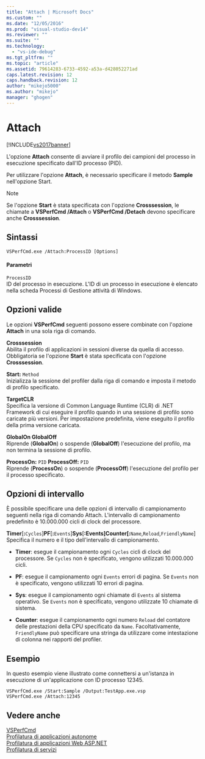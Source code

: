 ```yaml
---
title: "Attach | Microsoft Docs"
ms.custom: ""
ms.date: "12/05/2016"
ms.prod: "visual-studio-dev14"
ms.reviewer: ""
ms.suite: ""
ms.technology: 
  - "vs-ide-debug"
ms.tgt_pltfrm: ""
ms.topic: "article"
ms.assetid: 79614283-6733-4592-a53a-d428052271ad
caps.latest.revision: 12
caps.handback.revision: 12
author: "mikejo5000"
ms.author: "mikejo"
manager: "ghogen"
---
```

# Attach
[!INCLUDE[vs2017banner](../code-quality/includes/vs2017banner.md)]

L'opzione **Attach** consente di avviare il profilo dei campioni del processo in esecuzione specificato dall'ID processo \(PID\).  
  
 Per utilizzare l'opzione **Attach**, è necessario specificare il metodo **Sample** nell'opzione Start.  
  
> [!NOTE]
>  Se l'opzione **Start** è stata specificata con l'opzione **Crosssession**, le chiamate a **VSPerfCmd \/Attach** o **VSPerfCmd \/Detach** devono specificare anche **Crosssession**.  
  
## Sintassi  
  
```  
VSPerfCmd.exe /Attach:ProcessID [Options]  
```  
  
#### Parametri  
 `ProcessID`  
 ID del processo in esecuzione.  L'ID di un processo in esecuzione è elencato nella scheda Processi di Gestione attività di Windows.  
  
## Opzioni valide  
 Le opzioni **VSPerfCmd** seguenti possono essere combinate con l'opzione **Attach** in una sola riga di comando.  
  
 **Crosssession**  
 Abilita il profilo di applicazioni in sessioni diverse da quella di accesso.  Obbligatoria se l'opzione **Start** è stata specificata con l'opzione **Crosssession**.  
  
 **Start:** `Method`  
 Inizializza la sessione del profiler dalla riga di comando e imposta il metodo di profilo specificato.  
  
 **TargetCLR**  
 Specifica la versione di Common Language Runtime \(CLR\) di .NET Framework di cui eseguire il profilo quando in una sessione di profilo sono caricate più versioni.  Per impostazione predefinita, viene eseguito il profilo della prima versione caricata.  
  
 **GlobalOn GlobalOff**  
 Riprende \(**GlobalOn**\) o sospende \(**GlobalOff**\) l'esecuzione del profilo, ma non termina la sessione di profilo.  
  
 **ProcessOn:** `PID` **ProcessOff:** `PID`  
 Riprende \(**ProcessOn**\) o sospende \(**ProcessOff**\) l'esecuzione del profilo per il processo specificato.  
  
## Opzioni di intervallo  
 È possibile specificare una delle opzioni di intervallo di campionamento seguenti nella riga di comando Attach.  L'intervallo di campionamento predefinito è 10.000.000 cicli di clock del processore.  
  
 **Timer**\[**:**`Cycles`\]**PF**\[**:**`Events`\]**Sys**\[**:**Events\]**Counter**\[**:**`Name`,`Reload`,`FriendlyName`\]  
 Specifica il numero e il tipo dell'intervallo di campionamento.  
  
-   **Timer**: esegue il campionamento ogni `Cycles` cicli di clock del processore.  Se `Cycles` non è specificato, vengono utilizzati 10.000.000 cicli.  
  
-   **PF**: esegue il campionamento ogni `Events` errori di pagina.  Se `Events` non è specificato, vengono utilizzati 10 errori di pagina.  
  
-   **Sys**: esegue il campionamento ogni chiamate di `Events` al sistema operativo.  Se `Events` non è specificato, vengono utilizzate 10 chiamate di sistema.  
  
-   **Counter**: esegue il campionamento ogni numero `Reload` del contatore delle prestazioni della CPU specificato da `Name`.  Facoltativamente, `FriendlyName` può specificare una stringa da utilizzare come intestazione di colonna nei rapporti del profiler.  
  
## Esempio  
 In questo esempio viene illustrato come connettersi a un'istanza in esecuzione di un'applicazione con ID processo 12345.  
  
```  
VSPerfCmd.exe /Start:Sample /Output:TestApp.exe.vsp  
VSPerfCmd.exe /Attach:12345  
```  
  
## Vedere anche  
 [VSPerfCmd](../profiling/vsperfcmd.md)   
 [Profilatura di applicazioni autonome](../profiling/command-line-profiling-of-stand-alone-applications.md)   
 [Profilatura di applicazioni Web ASP.NET](../profiling/command-line-profiling-of-aspnet-web-applications.md)   
 [Profilatura di servizi](../profiling/command-line-profiling-of-services.md)